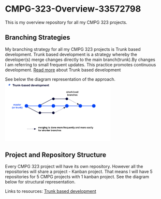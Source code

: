# CMPG-323-Overview-33572798
This is my overview repository for all my CMPG 323 projects. 

## Branching Strategies
My branching strategy for all my CMPG 323 projects is Trunk based development. Trunk based development is a strategy whereby the developer(s) merge changes directly to the main branch(trunk).By changes I am referring to small frequent updates. This practice promotes continuous development.
<a href = "https://trunkbaseddevelopment.com/">Read more<a/> about  Trunk based development

See below the diagram representation of the approach.
<img src="trunk-based-development.png" width="350" title="hover text">


## Project and Repository Structure
Every CMPG 323 project will have its own repository. However all the repositories will share a project - Kanban project. 
That means I will have 5 repositories for 5 CMPG projects with 1 kanban project.
See the diagram below for structural representation.

Links to resources:
<a href = “https://trunkbaseddevelopment.com/”>Trunk based development<a/>
<a href = “#”><a/>
<a href = “#”><a/>
<a href = “#”><a/>
